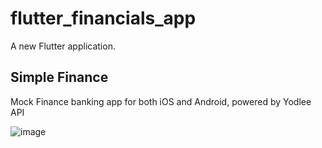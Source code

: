 # flutter_financials_app

A new Flutter application.

## Simple Finance

Mock Finance banking app for both iOS and Android, powered by Yodlee API

![image](https://user-images.githubusercontent.com/43770391/97064360-48b25080-1573-11eb-9ac2-9e48a1738d80.png)

